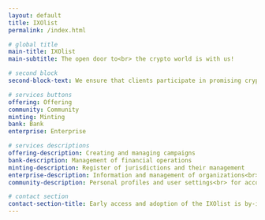 ```yaml
---
layout: default
title: IXOlist
permalink: /index.html

# global title
main-title: IXOlist
main-subtitle: The open door to<br> the crypto world is with us!

# second block
second-block-text: We ensure that clients participate in promising cryptocurrency projects, and also create a bridge between cryptocurrencies and business development for greater efficiency and effectiveness.

# services buttons
offering: Offering
community: Community
minting: Minting
bank: Bank
enterprise: Enterprise

# services descriptions
offering-description: Creating and managing campaigns
bank-description: Management of financial operations
minting-description: Register of jurisdictions and their management
enterprise-description: Information and management of organizations<br> or companies related to your business or projects
community-description: Personal profiles and user settings<br> for account management

# contact section
contact-section-title: Early access and adoption of the IXOlist is by-invitation-only.<br>Please contact us if you are interested in learning more.
---
```

